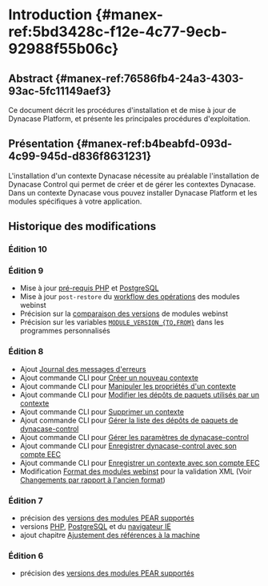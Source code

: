 # Introduction {#manex-ref:5bd3428c-f12e-4c77-9ecb-92988f55b06c}

## Abstract {#manex-ref:76586fb4-24a3-4303-93ac-5fc11149aef3}

Ce document décrit les procédures d'installation et de mise à jour de Dynacase Platform, et présente les principales procédures
 d'exploitation.

## Présentation {#manex-ref:b4beabfd-093d-4c99-945d-d836f8631231}

L'installation d'un contexte Dynacase nécessite au préalable l'installation de Dynacase Control qui permet de créer et de gérer les contextes Dynacase. Dans un contexte Dynacase vous pouvez installer Dynacase Platform et les modules spécifiques à votre application.

## Historique des modifications

### Édition 10

### Édition 9

* Mise à jour [pré-requis PHP](#pre-req-php) et [PostgreSQL](#pre-req-postgresql)
* Mise à jour `post-restore` du [workflow des opérations](#module-wf-install-upgrade) des modules webinst
* Précision sur la [comparaison des versions](#manex-ref:d168e9ea-78dc-4e23-b2a6-814bee0e4e2e) de modules webinst
* Précision sur les variables [`MODULE_VERSION_{TO,FROM}`](#manex-ref:afc3d392-bd87-418a-af0e-ceb8924e74a2) dans les programmes personnalisés

### Édition 8

* Ajout [Journal des messages d'erreurs](#manex-ref:022e6b2f-cbe7-4ead-8f84-3ed8d0d718c9)
* Ajout commande CLI pour [Créer un nouveau contexte](#manex-ref:e1011c80-4563-4df0-858a-29f49e6582c6)
* Ajout commande CLI pour [Manipuler les propriétés d'un contexte](#manex-ref:565ae938-49ca-403d-8fa7-f7109463601b)
* Ajout commande CLI pour [Modifier les dépôts de paquets utilisés par un contexte](#manex-ref:c1a293b8-a043-44da-b2c4-2cc1c70375fa)
* Ajout commande CLI pour [Supprimer un contexte](#manex-ref:186bb0a7-f7b2-49da-9a84-9af5a0a5d306)
* Ajout commande CLI pour [Gérer la liste des dépôts de paquets de dynacase-control](#manex-ref:a07e974e-bc71-498a-97ca-9b4f7dcf4c1e)
* Ajout commande CLI pour [Gérer les paramètres de dynacase-control](#manex-ref:ec9ba402-bf8a-42e3-bd61-2899bc583c87)
* Ajout commande CLI pour [Enregistrer dynacase-control avec son compte EEC](#manex-ref:15a76a3f-186c-4af9-9daf-75dc252d9235)
* Ajout commande CLI pour [Enregistrer un contexte avec son compte EEC](#manex-ref:f1983ab4-4a45-4f0a-91b8-c903e02c89ac)
* Modification [Format des modules webinst](#manex-ref:f28ae532-05cf-4a2d-a959-fbf258f1a778) pour la validation XML (Voir [Changements par rapport à l'ancien format](#manex-ref:8005debe-6796-4c93-bf66-78889b153bfb))

### Édition 7

* précision des [versions des modules PEAR supportés](#manex-ref:5987ddd7-fd7f-4bcd-8ad6-1d9cafadd8a6)  
* versions  [PHP](#pre-req-php), [PostgreSQL](#pre-req-postgresql) et du [navigateur IE](#manex-ref:1636e34c-7f63-4cc7-84d2-721c68d69475)
* ajout chapitre [Ajustement des références à la machine](#manex-ref:042483fb-9812-4df3-9829-ff3970767e29)

### Édition 6

* précision des [versions des modules PEAR supportés](#manex-ref:5987ddd7-fd7f-4bcd-8ad6-1d9cafadd8a6)

